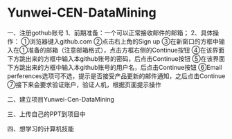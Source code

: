 # Yunwei-CEN-DataMining

一、注册gothub账号
    1、前期准备：一个可以正常接收邮件的邮箱；
    2、具体操作：
      ①浏览器键入github.com
      ②点击右上角的Sign up
      ③在新窗口的方框中输入在①准备的邮箱（注意邮箱格式），点击方框右侧的Continue按钮
      ④在该界面下方跳出来的方框中输入本github账号的密码，后点击Continue按钮
      ⑤在该界面下方跳出来的方框中输入本github账号的用户名，后点击Continue按钮
      ⑥Email perferences选项可不选，提示是否接受产品更新的邮件通知，之后点击Continue
      ⑦接下来会要求验证账户，验证人机，根据页面提示操作
      
      
      
      
二、建立项目Yunwei-Cen-DataMining

三、上传自己的PPT到项目中

四、想学习的计算机技能
